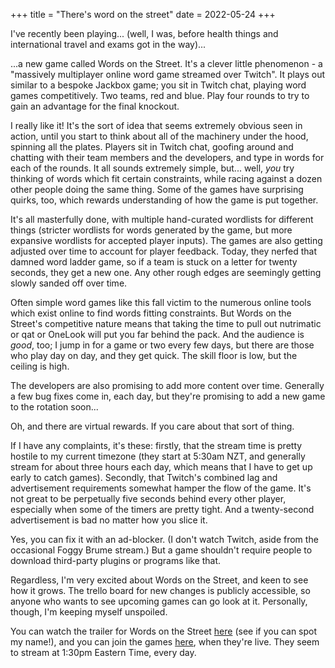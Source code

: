 +++
title = "There's word on the street"
date = 2022-05-24
+++

I've recently been playing... (well, I was, before health things and international travel and exams got in the way)...
 
...a new game called Words on the Street. It's a clever little phenomenon - a "massively multiplayer online word game streamed over Twitch". It plays out similar to a bespoke Jackbox game; you sit in Twitch chat, playing word games competitively. Two teams, red and blue. Play four rounds to try to gain an advantage for the final knockout.

I really like it! It's the sort of idea that seems extremely obvious seen in action, until you start to think about all of the machinery under the hood, spinning all the plates. Players sit in Twitch chat, goofing around and chatting with their team members and the developers, and type in words for each of the rounds. It all sounds extremely simple, but... well, *you* try thinking of words which fit certain constraints, while racing against a dozen other people doing the same thing. Some of the games have surprising quirks, too, which rewards understanding of how the game is put together.

It's all masterfully done, with multiple hand-curated wordlists for different things (stricter wordlists for words generated by the game, but more expansive wordlists for accepted player inputs). The games are also getting adjusted over time to account for player feedback. Today, they nerfed that damned word ladder game, so if a team is stuck on a letter for twenty seconds, they get a new one. Any other rough edges are seemingly getting slowly sanded off over time.

Often simple word games like this fall victim to the numerous online tools which exist online to find words fitting constraints. But Words on the Street's competitive nature means that taking the time to pull out nutrimatic or qat or OneLook will put you far behind the pack. And the audience is *good*, too; I jump in for a game or two every few days, but there are those who play day on day, and they get quick. The skill floor is low, but the ceiling is high.

The developers are also promising to add more content over time. Generally a few bug fixes come in, each day, but they're promising to add a new game to the rotation soon...

Oh, and there are virtual rewards. If you care about that sort of thing.

If I have any complaints, it's these: firstly, that the stream time is pretty hostile to my current timezone (they start at 5:30am NZT, and generally stream for about three hours each day, which means that I have to get up early to catch games). Secondly, that Twitch's combined lag and advertisement requirements somewhat hamper the flow of the game. It's not great to be perpetually five seconds behind every other player, especially when some of the timers are pretty tight. And a twenty-second advertisement is bad no matter how you slice it.

Yes, you can fix it with an ad-blocker. (I don't watch Twitch, aside from the occasional Foggy Brume stream.) But a game shouldn't require people to download third-party plugins or programs like that.

Regardless, I'm very excited about Words on the Street, and keen to see how it grows. The trello board for new changes is publicly accessible, so anyone who wants to see upcoming games can go look at it. Personally, though, I'm keeping myself unspoiled.

You can watch the trailer for Words on the Street [here](https://www.youtube.com/watch?v=IP7R_B6r4UI) (see if you can spot my name!), and you can join the games [here](https://www.twitch.tv/wordsonthestreet), when they're live. They seem to stream at 1:30pm Eastern Time, every day.